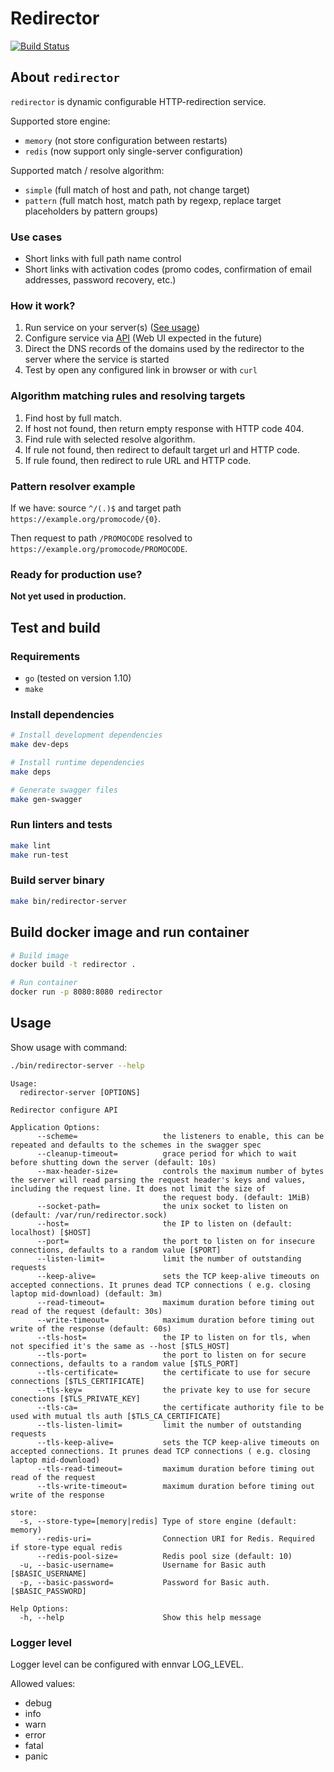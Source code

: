 # Redirector

[![Build Status](https://travis-ci.org/c0va23/redirector.svg?branch=master)](https://travis-ci.org/c0va23/redirector)

## About `redirector`

`redirector` is dynamic configurable HTTP-redirection service.

Supported store engine:
- `memory` (not store configuration between restarts)
- `redis` (now support only single-server configuration)

Supported match / resolve algorithm:
- `simple` (full match of host and path, not change target)
- `pattern` (full match host, match path by regexp, replace target placeholders by pattern groups)


### Use cases

- Short links with full path name control
- Short links with activation codes (promo codes, confirmation of email addresses, password recovery, etc.)


### How it work?

1. Run service on your server(s) ([See usage](#Usage))
2. Configure service via [API](/api.yml) (Web UI expected in the future)
3. Direct the DNS records of the domains used by the redirector to the server where the service is started
4. Test by open any configured link in browser or with `curl`


### Algorithm matching rules and resolving targets

1. Find host by full match.
2. If host not found, then return empty response with HTTP code 404.
3. Find rule with selected resolve algorithm.
4. If rule not found, then redirect to default target url and HTTP code.
5. If rule found, then redirect to rule URL and HTTP code.


### Pattern resolver example

If we have: source `^/(.)$` and target path `https://example.org/promocode/{0}`.

Then request to path `/PROMOCODE` resolved to `https://example.org/promocode/PROMOCODE`.


### Ready for production use?

**Not yet used in production.**


## Test and build

### Requirements

- `go` (tested on version 1.10)
- `make`

### Install dependencies

```bash
# Install development dependencies
make dev-deps

# Install runtime dependencies
make deps

# Generate swagger files
make gen-swagger
```


### Run linters and tests

```bash
make lint
make run-test
```


### Build server binary

```bash
make bin/redirector-server
```


## Build docker image and run container

```bash
# Build image
docker build -t redirector .

# Run container
docker run -p 8080:8080 redirector
```


## Usage

Show usage with command:
```bash
./bin/redirector-server --help
```

```
Usage:
  redirector-server [OPTIONS]

Redirector configure API

Application Options:
      --scheme=                   the listeners to enable, this can be repeated and defaults to the schemes in the swagger spec
      --cleanup-timeout=          grace period for which to wait before shutting down the server (default: 10s)
      --max-header-size=          controls the maximum number of bytes the server will read parsing the request header's keys and values, including the request line. It does not limit the size of
                                  the request body. (default: 1MiB)
      --socket-path=              the unix socket to listen on (default: /var/run/redirector.sock)
      --host=                     the IP to listen on (default: localhost) [$HOST]
      --port=                     the port to listen on for insecure connections, defaults to a random value [$PORT]
      --listen-limit=             limit the number of outstanding requests
      --keep-alive=               sets the TCP keep-alive timeouts on accepted connections. It prunes dead TCP connections ( e.g. closing laptop mid-download) (default: 3m)
      --read-timeout=             maximum duration before timing out read of the request (default: 30s)
      --write-timeout=            maximum duration before timing out write of the response (default: 60s)
      --tls-host=                 the IP to listen on for tls, when not specified it's the same as --host [$TLS_HOST]
      --tls-port=                 the port to listen on for secure connections, defaults to a random value [$TLS_PORT]
      --tls-certificate=          the certificate to use for secure connections [$TLS_CERTIFICATE]
      --tls-key=                  the private key to use for secure conections [$TLS_PRIVATE_KEY]
      --tls-ca=                   the certificate authority file to be used with mutual tls auth [$TLS_CA_CERTIFICATE]
      --tls-listen-limit=         limit the number of outstanding requests
      --tls-keep-alive=           sets the TCP keep-alive timeouts on accepted connections. It prunes dead TCP connections ( e.g. closing laptop mid-download)
      --tls-read-timeout=         maximum duration before timing out read of the request
      --tls-write-timeout=        maximum duration before timing out write of the response

store:
  -s, --store-type=[memory|redis] Type of store engine (default: memory)
      --redis-uri=                Connection URI for Redis. Required if store-type equal redis
      --redis-pool-size=          Redis pool size (default: 10)
  -u, --basic-username=           Username for Basic auth [$BASIC_USERNAME]
  -p, --basic-password=           Password for Basic auth. [$BASIC_PASSWORD]

Help Options:
  -h, --help                      Show this help message
```

### Logger level

Logger level can be configured with ennvar LOG_LEVEL.

Allowed values:
- debug
- info
- warn
- error
- fatal
- panic
